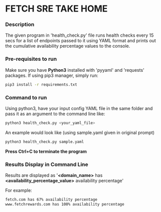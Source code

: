 # FETCH SRE TAKE HOME

### Description

The given program in 'health_check.py' file runs health checks every 15 secs for a list of endpoints passed to it using YAML format and prints out the cumulative availability percentage values to the console.

### Pre-requisites to run

Make sure you have **Python3** installed with 'pyyaml' and 'requests' packages. If using pip3 manager, simply run:

```Bash
pip3 install -r requirements.txt
```

### Command to run

Using python3, have your input config YAML file in the same folder and pass it as an argument to the command line like:

```Bash
python3 health_check.py <your_yaml_file>
```

An example would look like (using sample.yaml given in original prompt)

```Bash
python3 health_check.py sample.yaml
```

**Press Ctrl+C to terminate the program**

### Results Display in Command Line

Results are displayed as '**<domain_name>** has **<availability_percentage_value>** availability percentage'

For example:

```Bash
fetch.com has 67% availability percentage
www.fetchrewards.com has 100% availability percentage
```